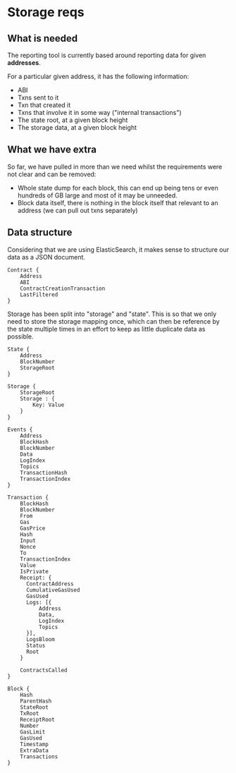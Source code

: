 # Storage reqs

## What is needed

The reporting tool is currently based around reporting data for given __addresses__.

For a particular given address, it has the following information:

- ABI
- Txns sent to it
- Txn that created it
- Txns that involve it in some way ("internal transactions")
- The state root, at a given block height
- The storage data, at a given block height


## What we have extra

So far, we have pulled in more than we need whilst the requirements were not clear and can be removed:

- Whole state dump for each block, this can end up being tens or even hundreds of GB large and most of it may be unneeded.
- Block data itself, there is nothing in the block itself that relevant to an address (we can pull out txns separately)


## Data structure

Considering that we are using ElasticSearch, it makes sense to structure our data as a JSON document.

```
Contract {
	Address
	ABI
	ContractCreationTransaction
	LastFiltered
}
```

Storage has been split into "storage" and "state".
This is so that we only need to store the storage mapping once, which can 
then be reference by the state multiple times in an effort to keep as little
duplicate data as possible.
```
State {
    Address
    BlockNumber
    StorageRoot
}
```
```
Storage {
    StorageRoot
    Storage : {
        Key: Value
    }
}
```

```
Events {
    Address
    BlockHash
    BlockNumber
    Data
    LogIndex
    Topics
    TransactionHash
    TransactionIndex
}
```

```
Transaction {
    BlockHash
    BlockNumber
    From
    Gas
    GasPrice
    Hash
    Input
    Nonce
    To
    TransactionIndex
    Value
    IsPrivate
    Receipt: {
      ContractAddress
      CumulativeGasUsed
      GasUsed
      Logs: [{
          Address
          Data,
          LogIndex
          Topics
      }],
      LogsBloom
      Status
      Root
    }
    
    ContractsCalled
}
```

```
Block {
    Hash
    ParentHash
    StateRoot
    TxRoot
    ReceiptRoot
    Number
    GasLimit
    GasUsed
    Timestamp
    ExtraData
    Transactions
}
```
